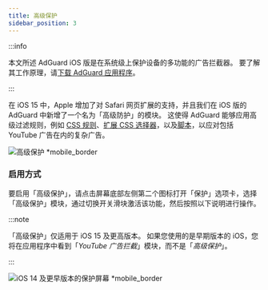 ```yaml
---
title: 高级保护
sidebar_position: 3
---
```


:::info

本文所述 AdGuard iOS 版是在系统级上保护设备的多功能的广告拦截器。 要了解其工作原理，请[下载 AdGuard 应用程序](https://agrd.io/download-kb-adblock)。

:::

在 iOS 15 中，Apple 增加了对 Safari 网页扩展的支持，并且我们在 iOS 版的 AdGuard 中新增了一个名为「高级防护」的模块。 这使得 AdGuard 能够应用高级过滤规则，例如 [CSS 规则](/general/ad-filtering/create-own-filters#cosmetic-css-rules)、[扩展 CSS 选择器](/general/ad-filtering/create-own-filters#extended-css-selectors)，以及[脚本](/general/ad-filtering/create-own-filters#scriptlets)，以应对包括 YouTube 广告在内的复杂广告。

![高级保护 \*mobile_border](https://cdn.adtidy.org/public/Adguard/kb/iOS/features/protection_screen_15_en.jpeg)

### 启用方式

要启用「高级保护」，请点击屏幕底部左侧第二个图标打开「保护」选项卡，选择「高级保护」模块，通过切换开关滑块激活该功能，然后按照以下说明进行操作。

:::note

「高级保护」仅适用于 iOS 15 及更高版本。 如果您使用的是早期版本的 iOS，您将在应用程序中看到「_YouTube 广告拦截_」模块，而不是「_高级保护_」。

:::

![iOS 14 及更早版本的保护屏幕 \*mobile_border](https://cdn.adtidy.org/public/Adguard/kb/iOS/features/protection_screen_14_en.jpeg)
